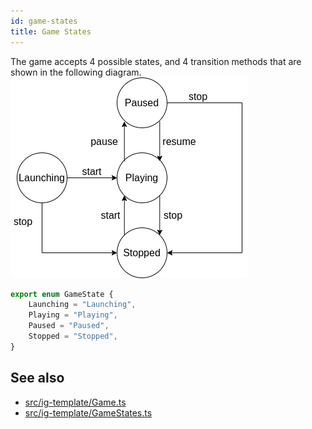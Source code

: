 ```yaml
---
id: game-states
title: Game States
---
```


The game accepts 4 possible states, and 4 transition methods that are shown in the following diagram.
![](images/state-machine.png)

```ts
export enum GameState {
    Launching = "Launching",
    Playing = "Playing",
    Paused = "Paused",
    Stopped = "Stopped",
}
```

## See also
- [src/ig-template/Game.ts](https://github.com/123ishaTest/igt-library/blob/master/src/ig-template/Game.ts)
- [src/ig-template/GameStates.ts](https://github.com/123ishaTest/igt-library/blob/master/src/ig-template/GameState.ts)
